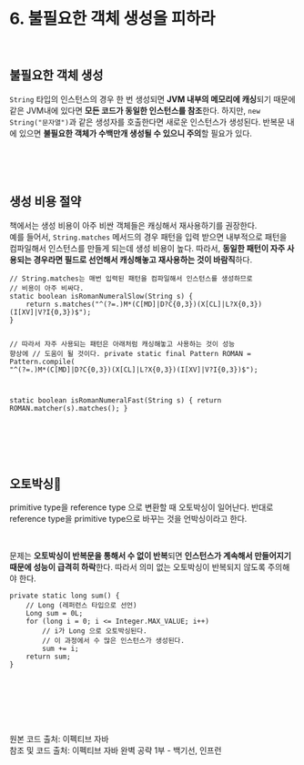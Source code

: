 <h1>6. 불필요한 객체 생성을 피하라</h1><br>
<h2>불필요한 객체 생성</h2><p><code>String</code> 타입의 인스턴스의 경우 한 번 생성되면 <b>JVM 내부의 메모리에 캐싱</b>되기 때문에 같은 JVM내에 있다면 <b>모든 코드가 동일한 인스턴스를 참조</b>한다. 하지만,  <code>new String("문자열")</code>과 같은 생성자를 호출한다면 새로운 인스턴스가 생성된다. 반복문 내에 있으면 <b>불필요한 객체가 수백만개 생성될 수 있으니 주의</b>할 필요가 있다.</p><br>
<br>
<br>
<h2>생성 비용 절약</h2><p>책에서는 생성 비용이 아주 비싼 객체들은 캐싱해서 재사용하기를 권장한다.<br>
예를 들어서, <code>String.matches</code> 메서드의 경우 패턴을 입력 받으면 내부적으로 패턴을 컴파일해서 인스턴스를 만들게 되는데 생성 비용이 높다. 따라서, <b>동일한 패턴이 자주 사용되는 경우라면 필드로 선언해서 캐싱해놓고 재사용하는 것이 바람직</b>하다.</p><pre><code>// String.matches는 매번 입력된 패턴을 컴파일해서 인스턴스를 생성하므로
// 비용이 아주 비싸다.
static boolean isRomanNumeralSlow(String s) {
    return s.matches("^(?=.)M*(C[MD]|D?C{0,3})(X[CL]|L?X{0,3})(I[XV]|V?I{0,3})$");
}

// 따라서 자주 사용되는 패턴은 아래처럼 캐싱해놓고 사용하는 것이 성능 향상에
// 도움이 될 것이다.
private static final Pattern ROMAN = Pattern.compile(
        "^(?=.)M*(C[MD]|D?C{0,3})(X[CL]|L?X{0,3})(I[XV]|V?I{0,3})$");

static boolean isRomanNumeralFast(String s) {
    return ROMAN.matcher(s).matches();
}
</code></pre><br>
<br>
<br>
<h2>오토박싱</h2><p>primitive type을 reference type 으로 변환할 때 오토박싱이 일어난다. 반대로 reference type을 primitive type으로 바꾸는 것을 언박싱이라고 한다.</p><br>
<p>문제는 <b>오토박싱이 반복문을 통해서 수 없이 반복</b>되면 <b>인스턴스가 계속해서 만들어지기 때문에 성능이 급격히 하락</b>한다. 따라서 의미 없는 오토박싱이 반복되지 않도록 주의해야 한다.</p><pre><code>private static long sum() {
    // Long (레퍼런스 타입으로 선언)
	Long sum = 0L;
	for (long i = 0; i &lt;= Integer.MAX_VALUE; i++)
		// i가 Long 으로 오토박싱된다.
		// 이 과정에서 수 많은 인스턴스가 생성된다.
		sum += i;
	return sum;
}
</code></pre><br>
<br>
<br>
<br>
<br>
<p>원본 코드 출처: 이펙티브 자바<br>
참조 및 코드 출처: 이펙티브 자바 완벽 공략 1부 - 백기선, 인프런</p>
